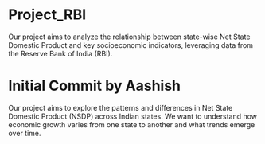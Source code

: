 # Project_RBI
Our project aims to analyze the relationship between state-wise Net State Domestic Product and key socioeconomic indicators, leveraging data from the Reserve Bank of India (RBI).

# Initial Commit by Aashish
Our project aims to explore the patterns and differences in Net State Domestic Product (NSDP) across Indian states. We want to understand how economic growth varies from one state to another and what trends emerge over time.
